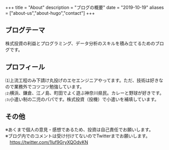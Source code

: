 +++
title = "About"
description = "ブログの概要"
date = "2019-10-19"
aliases = ["about-us","about-hugo","contact"]
+++

## ブログテーマ
株式投資の利益とプログラミング、データ分析のスキルを積み立てるためのブログです。

## プロフィール
⑴上流工程のみ下請け丸投げのエセエンジニアやってます。ただ、技術は好きなので業務外でコツコツ勉強しています。  
⑵横浜、鎌倉、江ノ島、町田でよく遊ぶ神奈川県民。カレーと野球が好きです。  
⑶小遣い制の二児のパパです。株式投資（投機）で小遣いを補填しています。  

## その他
※あくまで個人の意見・感想であるため、投資は自己責任でお願いします。  
※ブログ内でのコメントは受け付けてないのでTwitterまでお願いします。  
　https://twitter.com/1luf9GryXQOdvKN

